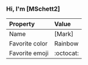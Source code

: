 ### Hi, I'm [MSchett2]

| Property | Value |
|:---------------|:-----------------|
| Name | [Mark] |
| Favorite color | Rainbow |
| Favorite emoji | :octocat: |
